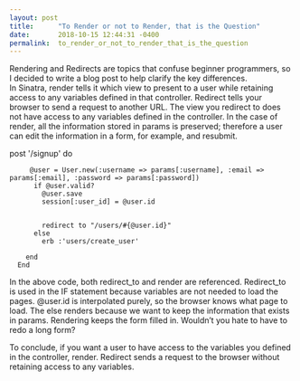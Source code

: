 ```yaml
---
layout: post
title:      "To Render or not to Render, that is the Question"
date:       2018-10-15 12:44:31 -0400
permalink:  to_render_or_not_to_render_that_is_the_question
---
```



Rendering and Redirects are topics that confuse beginner programmers, so I decided to write a blog post to help clarify the key differences.  
In Sinatra, render tells it which view to present to a user while retaining access to any variables defined in that controller. Redirect tells your browser to send a request to another URL.  The view you redirect to does not have access to any variables defined in the controller. In the case of render, all the information stored in params is preserved; therefore a user can edit the information in a form, for example, and resubmit. 

post '/signup' do
        
         @user = User.new(:username => params[:username], :email => params[:email], :password => params[:password])
          if @user.valid?
            @user.save
            session[:user_id] = @user.id
    

            redirect to "/users/#{@user.id}"
          else 
            erb :'users/create_user'
          
        end
      End


In the above code, both redirect_to and render are referenced. Redirect_to is used in the IF statement because variables are not needed to load the pages. @user.id is interpolated purely, so the browser knows what page to load. The else renders because we want to keep the information that exists in params. Rendering keeps the form filled in. Wouldn’t you hate to have to redo a long form? 

To conclude, if you want a user to have access to the variables you defined in the controller, render. Redirect sends a request to the browser without retaining access to any variables. 
